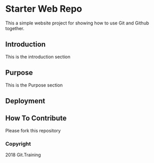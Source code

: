 # Starter Web Repo

This a simple website project for showing how to use Git and Github together.

## Introduction

This is the introduction section

## Purpose

This is the Purpose section

## Deployment

## How To Contribute

Please fork this repository

### Copyright

2018 Git.Training